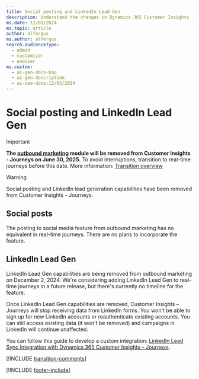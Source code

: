 ```yaml
---
title: Social posting and LinkedIn Lead Gen
description: Understand the changes in Dynamics 365 Customer Insights - Journeys. Learn about the removal of social posting and LinkedIn Lead Gen and how to transition smoothly.
ms.date: 12/03/2024
ms.topic: article
author: alfergus
ms.author: alfergus
search.audienceType:
  - admin
  - customizer
  - enduser
ms.custom:
  - ai-gen-docs-bap
  - ai-gen-description
  - ai-seo-date:12/03/2024
---
```


# Social posting and LinkedIn Lead Gen

> [!IMPORTANT]
> **The [outbound marketing](user-guide.md) module will be removed from Customer Insights - Journeys on June 30, 2025.** To avoid interruptions, transition to real-time journeys before this date. More information: [Transition overview](transition-overview.md)

> [!WARNING]
> Social posting and LinkedIn lead generation capabilities have been removed from Customer Insights - Journeys.

## Social posts

The posting to social media feature from outbound marketing has no equivalent in real-time journeys. There are no plans to incorporate the feature.

## LinkedIn Lead Gen

LinkedIn Lead Gen capabilities are being removed from outbound marketing on December 2, 2024. We're considering adding LinkedIn Lead Gen to real-time journeys in a future release, but there's currently no timeline for the feature.

Once LinkedIn Lead Gen capabilities are removed, Customer Insights – Journeys will stop receiving data from LinkedIn forms. You won't be able to sign up for new LinkedIn accounts or reauthenticate existing accounts. You can still access existing data (it won't be removed) and campaigns in LinkedIn will continue unaffected.

You can follow this guide to develop a custom integration: [LinkedIn Lead Sync Integration with Dynamics 365 Customer Insights – Journeys](https://community.dynamics.com/blogs/post/?postid=fb6ed89f-67a1-ef11-8a69-7c1e520b1f9b).

[!INCLUDE [transition-comments](./includes/transition-comments.md)]

[!INCLUDE [footer-include](./includes/footer-banner.md)]
